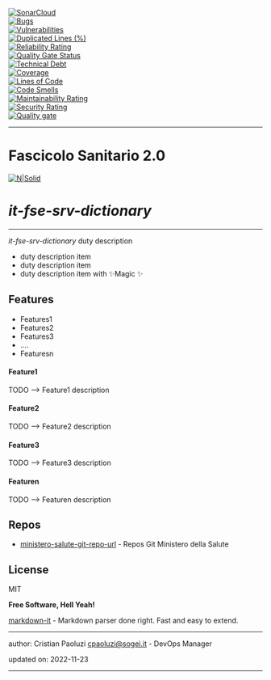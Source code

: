 [![SonarCloud](https://sonarcloud.io/images/project_badges/sonarcloud-black.svg)](https://sonarcloud.io/summary/new_code?id=it.finanze.sanita.fse2%3Asrv-dictionary-ms)
<br/>
[![Bugs](https://sonarcloud.io/api/project_badges/measure?project=it.finanze.sanita.fse2%3Asrv-dictionary-ms&metric=bugs)](https://sonarcloud.io/summary/new_code?id=it.finanze.sanita.fse2%3Asrv-dictionary-ms)
<br/>
[![Vulnerabilities](https://sonarcloud.io/api/project_badges/measure?project=it.finanze.sanita.fse2%3Asrv-dictionary-ms&metric=vulnerabilities)](https://sonarcloud.io/summary/new_code?id=it.finanze.sanita.fse2%3Asrv-dictionary-ms)
<br/>
[![Duplicated Lines (%)](https://sonarcloud.io/api/project_badges/measure?project=it.finanze.sanita.fse2%3Asrv-dictionary-ms&metric=duplicated_lines_density)](https://sonarcloud.io/summary/new_code?id=it.finanze.sanita.fse2%3Asrv-dictionary-ms)
<br/>
[![Reliability Rating](https://sonarcloud.io/api/project_badges/measure?project=it.finanze.sanita.fse2%3Asrv-dictionary-ms&metric=reliability_rating)](https://sonarcloud.io/summary/new_code?id=it.finanze.sanita.fse2%3Asrv-dictionary-ms)
<br/>
[![Quality Gate Status](https://sonarcloud.io/api/project_badges/measure?project=it.finanze.sanita.fse2%3Asrv-dictionary-ms&metric=alert_status)](https://sonarcloud.io/summary/new_code?id=it.finanze.sanita.fse2%3Asrv-dictionary-ms)
<br/>
[![Technical Debt](https://sonarcloud.io/api/project_badges/measure?project=it.finanze.sanita.fse2%3Asrv-dictionary-ms&metric=sqale_index)](https://sonarcloud.io/summary/new_code?id=it.finanze.sanita.fse2%3Asrv-dictionary-ms)
<br/>
[![Coverage](https://sonarcloud.io/api/project_badges/measure?project=it.finanze.sanita.fse2%3Asrv-dictionary-ms&metric=coverage)](https://sonarcloud.io/summary/new_code?id=it.finanze.sanita.fse2%3Asrv-dictionary-ms)
<br/>
[![Lines of Code](https://sonarcloud.io/api/project_badges/measure?project=it.finanze.sanita.fse2%3Asrv-dictionary-ms&metric=ncloc)](https://sonarcloud.io/summary/new_code?id=it.finanze.sanita.fse2%3Asrv-dictionary-ms)
<br/>
[![Code Smells](https://sonarcloud.io/api/project_badges/measure?project=it.finanze.sanita.fse2%3Asrv-dictionary-ms&metric=code_smells)](https://sonarcloud.io/summary/new_code?id=it.finanze.sanita.fse2%3Asrv-dictionary-ms)
<br/>
[![Maintainability Rating](https://sonarcloud.io/api/project_badges/measure?project=it.finanze.sanita.fse2%3Asrv-dictionary-ms&metric=sqale_rating)](https://sonarcloud.io/summary/new_code?id=it.finanze.sanita.fse2%3Asrv-dictionary-ms)
<br/>
[![Security Rating](https://sonarcloud.io/api/project_badges/measure?project=it.finanze.sanita.fse2%3Asrv-dictionary-ms&metric=security_rating)](https://sonarcloud.io/summary/new_code?id=it.finanze.sanita.fse2%3Asrv-dictionary-ms)
<br/>
[![Quality gate](https://sonarcloud.io/api/project_badges/quality_gate?project=it.finanze.sanita.fse2%3Asrv-dictionary-ms)](https://sonarcloud.io/summary/new_code?id=it.finanze.sanita.fse2%3Asrv-dictionary-ms)
<br/>

---

# Fascicolo Sanitario 2.0
[![N|Solid](https://www.sogei.it/content/dam/sogei/loghi/Sogei_logo_304.svg)](https://www.sogei.it/it/sogei-homepage.html)

# _it-fse-srv-dictionary_


---

_it-fse-srv-dictionary_ duty description
- duty description item
- duty description item
- duty description item with ✨Magic ✨

## Features
- Features1
- Features2
- Features3
- ....
- Featuresn

#### Feature1
TODO --> Feature1 description

#### Feature2
TODO --> Feature2 description

#### Feature3
TODO --> Feature3 description

#### Featuren
TODO --> Featuren description

## Repos
- [ministero-salute-git-repo-url] - Repos Git Ministero della Salute

## License

MIT

**Free Software, Hell Yeah!**

[markdown-it] - Markdown parser done right. Fast and easy to extend.

[//]: # (These are reference links used in the body of this note and get stripped out when the markdown processor does its job. There is no need to format nicely because it shouldn't be seen. Thanks SO - http://stackoverflow.com/questions/4823468/store-comments-in-markdown-syntax)
[markdown-it]: <https://github.com/markdown-it/markdown-it>
[ministero-salute-git-repo-url]: <https://github.com/ministero-salute/it-fse-srv-dictionary.git>
[Spring Boot]: <https://spring.io/projects/spring-boot>
[Maven]: <https://maven.apache.org/>

---
author: Cristian Paoluzi <cpaoluzi@sogei.it> - DevOps Manager

updated on: 2022-11-23

---